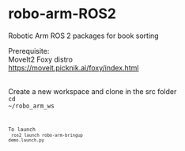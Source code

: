 # robo-arm-ROS2
Robotic Arm ROS 2 packages for book sorting

Prerequisite:<br>
MoveIt2 Foxy distro<br>
https://moveit.picknik.ai/foxy/index.html<br><br>

Create a new workspace and clone in the src folder<br>
<code>cd ~/robo_arm_ws<code><br>

To launch<br>
<code>ros2 launch robo-arm-bringup demo.launch.py<code><br>
